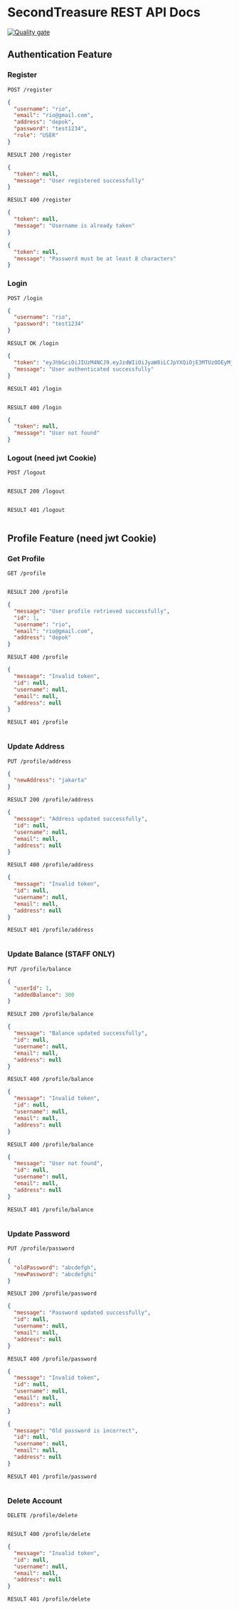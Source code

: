 # SecondTreasure REST API Docs
[![Quality gate](https://sonarcloud.io/api/project_badges/quality_gate?project=ADPRO-C2_user-service)](https://sonarcloud.io/summary/new_code?id=ADPRO-C2_user-service)
## Authentication Feature
### Register

`POST /register`
```json
{
  "username": "rio",
  "email": "rio@gmail.com",
  "address": "depok",
  "password": "test1234",
  "role": "USER"
}
```
`RESULT 200 /register`
```json
{
  "token": null,
  "message": "User registered successfully"
}
```
`RESULT 400 /register`
```json
{
  "token": null,
  "message": "Username is already taken"
}
```
```json
{
  "token": null,
  "message": "Password must be at least 8 characters"
}
```
### Login
`POST /login`
```json
{
  "username": "rio",
  "password": "test1234"
}
```

`RESULT OK /login`
```json
{
  "token": "eyJhbGciOiJIUzM4NCJ9.eyJzdWIiOiJyaW8iLCJpYXQiOjE3MTUzODEyMjYsImV4cCI6MTcxNTQ2NzYyNn0.R1bnphzu1r3RAIek2MTrkz-4-tNu6r_JXbKgDiT8-sRWT9ygVAf1HRNI4Os-3_5_",
  "message": "User authenticated successfully"
}
```
`RESULT 401 /login`
```json
```
`RESULT 400 /login`
```json
{
  "token": null,
  "message": "User not found"
}
```

### Logout (need jwt Cookie)

`POST /logout`
```json
```
`RESULT 200 /logout`
```json
```
`RESULT 401 /logout`
```json
```
## Profile Feature (need jwt Cookie)
### Get Profile

`GET /profile`
```json
```
`RESULT 200 /profile`
```json
{
  "message": "User profile retrieved successfully",
  "id": 1,
  "username": "rio",
  "email": "rio@gmail.com",
  "address": "depok"
}
```
`RESULT 400 /profile`
```json
{
  "message": "Invalid token",
  "id": null,
  "username": null,
  "email": null,
  "address": null
}
```
`RESULT 401 /profile`
```json
```
### Update Address
`PUT /profile/address`
```json
{
  "newAddress": "jakarta"
}
```
`RESULT 200 /profile/address`
```json
{
  "message": "Address updated successfully",
  "id": null,
  "username": null,
  "email": null,
  "address": null
}
```
`RESULT 400 /profile/address`
```json
{
  "message": "Invalid token",
  "id": null,
  "username": null,
  "email": null,
  "address": null
}
```
`RESULT 401 /profile/address`
```json
```
### Update Balance (STAFF ONLY)
`PUT /profile/balance`
```json
{
  "userId": 1,
  "addedBalance": 300
}
```
`RESULT 200 /profile/balance`
```json
{
  "message": "Balance updated successfully",
  "id": null,
  "username": null,
  "email": null,
  "address": null
}
```
`RESULT 400 /profile/balance`
```json
{
  "message": "Invalid token",
  "id": null,
  "username": null,
  "email": null,
  "address": null
}
```
`RESULT 400 /profile/balance`
```json
{
  "message": "User not found",
  "id": null,
  "username": null,
  "email": null,
  "address": null
}
```
`RESULT 401 /profile/balance`
```json
```
### Update Password
`PUT /profile/password`
```json
{
  "oldPassword": "abcdefgh",
  "newPassword": "abcdefghi"
}
```
`RESULT 200 /profile/password`
```json
{
  "message": "Password updated successfully",
  "id": null,
  "username": null,
  "email": null,
  "address": null
}
```
`RESULT 400 /profile/password`
```json
{
  "message": "Invalid token",
  "id": null,
  "username": null,
  "email": null,
  "address": null
}
```
```json
{
  "message": "Old password is incorrect",
  "id": null,
  "username": null,
  "email": null,
  "address": null
}
```
`RESULT 401 /profile/password`
```json
```
### Delete Account
`DELETE /profile/delete`
```json
```
`RESULT 400 /profile/delete`
```json
{
  "message": "Invalid token",
  "id": null,
  "username": null,
  "email": null,
  "address": null
}
```
`RESULT 401 /profile/delete`
```json
```